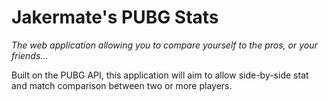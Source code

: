 # Jakermate's PUBG Stats

*The web application allowing you to compare yourself to the pros, or your friends...*


Built on the PUBG API, this application will aim to allow side-by-side stat and match comparison between two or more players.
